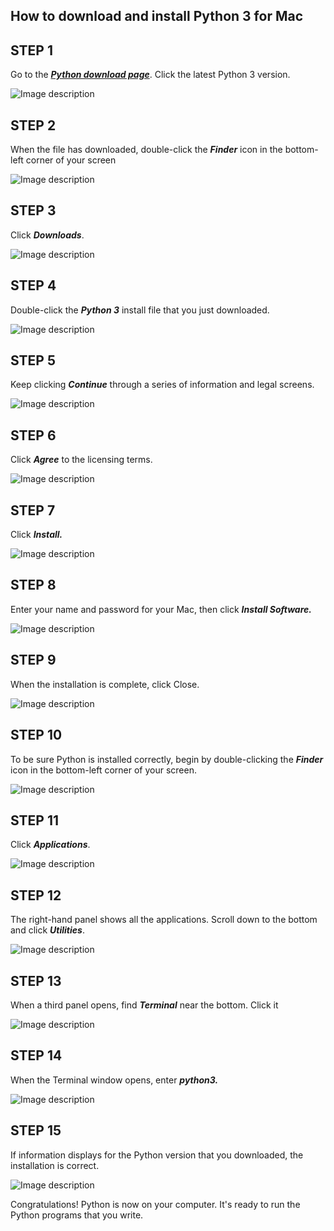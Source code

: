 ## How to download and install Python 3 for Mac

## STEP 1

Go to the [_**Python download page**_](https://www.python.org/downloads/). Click the latest Python 3 version.


![Image description](https://dev-to-uploads.s3.amazonaws.com/uploads/articles/b1und4mf4f1w04ke68ga.jpeg)

## STEP 2

When the file has downloaded, double-click the **_Finder_** icon in the bottom-left corner of your screen


![Image description](https://dev-to-uploads.s3.amazonaws.com/uploads/articles/n8xl4dfroh5ul1en36sj.jpeg)

## STEP 3

Click _**Downloads**_.


![Image description](https://dev-to-uploads.s3.amazonaws.com/uploads/articles/04nz1zitf7826bbjmfpq.jpeg)

## STEP 4

Double-click the **_Python 3_** install file that you just downloaded.


![Image description](https://dev-to-uploads.s3.amazonaws.com/uploads/articles/w1cksrgcesymg09coww6.jpeg)

## STEP 5

Keep clicking _**Continue**_ through a series of information and legal screens.


![Image description](https://dev-to-uploads.s3.amazonaws.com/uploads/articles/yg9wbajf1ldrowe6wr8s.jpeg)

## STEP 6

Click _**Agree**_ to the licensing terms.


![Image description](https://dev-to-uploads.s3.amazonaws.com/uploads/articles/odb8mh9ufs9hv60dybuz.jpeg)

## STEP 7

Click _**Install.**_


![Image description](https://dev-to-uploads.s3.amazonaws.com/uploads/articles/nke60toa091wbtmv6cu1.jpeg)

## STEP 8

Enter your name and password for your Mac, then click _**Install Software.**_


![Image description](https://dev-to-uploads.s3.amazonaws.com/uploads/articles/i7grk111y3zwtkwf4xa7.jpeg)

## STEP 9

When the installation is complete, click Close.


![Image description](https://dev-to-uploads.s3.amazonaws.com/uploads/articles/8ccxd2fjpblmznms6xex.jpeg)

## STEP 10

To be sure Python is installed correctly, begin by double-clicking the _**Finder**_ icon in the bottom-left corner of your screen.


![Image description](https://dev-to-uploads.s3.amazonaws.com/uploads/articles/tpur7uued1zkp0717wfr.jpeg)

## STEP 11

Click **_Applications_**.


![Image description](https://dev-to-uploads.s3.amazonaws.com/uploads/articles/o8x9gvukuhk4hbu5akny.jpeg)

## STEP 12

The right-hand panel shows all the applications. Scroll down to the bottom and click _**Utilities**_.


![Image description](https://dev-to-uploads.s3.amazonaws.com/uploads/articles/pvwssqxw866ilhihcei5.jpeg)

## STEP 13

When a third panel opens, find _**Terminal**_ near the bottom. Click it


![Image description](https://dev-to-uploads.s3.amazonaws.com/uploads/articles/qyibbsk26tt64psbgubq.jpeg)

## STEP 14

When the Terminal window opens, enter _**python3.**_


![Image description](https://dev-to-uploads.s3.amazonaws.com/uploads/articles/5ky4e43n09dyb07vcrqk.jpeg)

## STEP 15

If information displays for the Python version that you downloaded, the installation is correct.



![Image description](https://dev-to-uploads.s3.amazonaws.com/uploads/articles/m6lwwslycq4ho616ushw.jpeg)

Congratulations! Python is now on your computer. It's ready to run the Python programs that you write.
